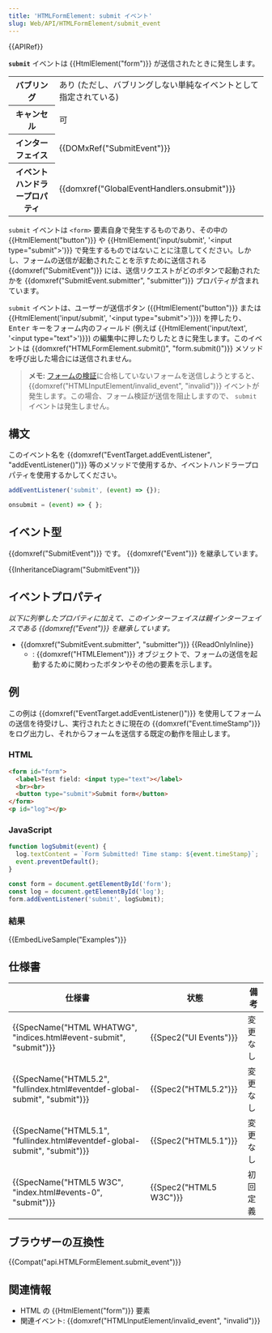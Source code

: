 ```yaml
---
title: 'HTMLFormElement: submit イベント'
slug: Web/API/HTMLFormElement/submit_event
---
```


{{APIRef}}

**`submit`** イベントは {{HtmlElement("form")}} が送信されたときに発生します。

<table class="properties">
  <tbody>
    <tr>
      <th scope="row">バブリング</th>
      <td>あり (ただし、バブリングしない単純なイベントとして指定されている)</td>
    </tr>
    <tr>
      <th scope="row">キャンセル</th>
      <td>可</td>
    </tr>
    <tr>
      <th scope="row">インターフェイス</th>
      <td>{{DOMxRef("SubmitEvent")}}</td>
    </tr>
    <tr>
      <th scope="row">イベントハンドラープロパティ</th>
      <td>{{domxref("GlobalEventHandlers.onsubmit")}}</td>
    </tr>
  </tbody>
</table>

`submit` イベントは `<form>` 要素自身で発生するものであり、その中の {{HtmlElement("button")}} や {{HtmlElement('input/submit', '&lt;input type="submit"&gt;')}} で発生するものではないことに注意してください。しかし、フォームの送信が起動されたことを示すために送信される {{domxref("SubmitEvent")}} には、送信リクエストがどのボタンで起動されたかを {{domxref("SubmitEvent.submitter", "submitter")}} プロパティが含まれています。

`submit` イベントは、ユーザーが送信ボタン ({{HtmlElement("button")}} または {{HtmlElement('input/submit', '&lt;input type="submit"&gt;')}}) を押したり、 <kbd>Enter</kbd> キーをフォーム内のフィールド (例えば {{HtmlElement('input/text', '&lt;input type="text"&gt;')}}) の編集中に押したりしたときに発生します。このイベントは {{domxref("HTMLFormElement.submit()", "form.submit()")}} メソッドを呼び出した場合には送信されません。

> **メモ:** [フォームの検証](/ja/docs/Learn/Forms/Form_validation)に合格していないフォームを送信しようとすると、 {{domxref("HTMLInputElement/invalid_event", "invalid")}} イベントが発生します。この場合、フォーム検証が送信を阻止しますので、 `submit` イベントは発生しません。

## 構文

このイベント名を {{domxref("EventTarget.addEventListener", "addEventListener()")}} 等のメソッドで使用するか、イベントハンドラープロパティを使用するかしてください。

```js
addEventListener('submit', (event) => {});

onsubmit = (event) => { };
```

## イベント型

{{domxref("SubmitEvent")}} です。 {{domxref("Event")}} を継承しています。

{{InheritanceDiagram("SubmitEvent")}}

## イベントプロパティ

_以下に列挙したプロパティに加えて、このインターフェイスは親インターフェイスである {{domxref("Event")}} を継承しています。_

- {{domxref("SubmitEvent.submitter", "submitter")}} {{ReadOnlyInline}}
  - : {{domxref("HTMLElement")}} オブジェクトで、フォームの送信を起動するために関わったボタンやその他の要素を示します。

## 例

この例は {{domxref("EventTarget.addEventListener()")}} を使用してフォームの送信を待受けし、実行されたときに現在の {{domxref("Event.timeStamp")}} をログ出力し、それからフォームを送信する既定の動作を阻止します。

### HTML

```html
<form id="form">
  <label>Test field: <input type="text"></label>
  <br><br>
  <button type="submit">Submit form</button>
</form>
<p id="log"></p>
```

### JavaScript

```js
function logSubmit(event) {
  log.textContent = `Form Submitted! Time stamp: ${event.timeStamp}`;
  event.preventDefault();
}

const form = document.getElementById('form');
const log = document.getElementById('log');
form.addEventListener('submit', logSubmit);
```

### 結果

{{EmbedLiveSample("Examples")}}

## 仕様書

| 仕様書                                                                                               | 状態                         | 備考     |
| ---------------------------------------------------------------------------------------------------- | ---------------------------- | -------- |
| {{SpecName("HTML WHATWG", "indices.html#event-submit", "submit")}}             | {{Spec2("UI Events")}} | 変更なし |
| {{SpecName("HTML5.2", "fullindex.html#eventdef-global-submit", "submit")}} | {{Spec2("HTML5.2")}} | 変更なし |
| {{SpecName("HTML5.1", "fullindex.html#eventdef-global-submit", "submit")}} | {{Spec2("HTML5.1")}} | 変更なし |
| {{SpecName("HTML5 W3C", "index.html#events-0", "submit")}}                         | {{Spec2("HTML5 W3C")}} | 初回定義 |

## ブラウザーの互換性

{{Compat("api.HTMLFormElement.submit_event")}}

## 関連情報

- HTML の {{HtmlElement("form")}} 要素
- 関連イベント: {{domxref("HTMLInputElement/invalid_event", "invalid")}}

